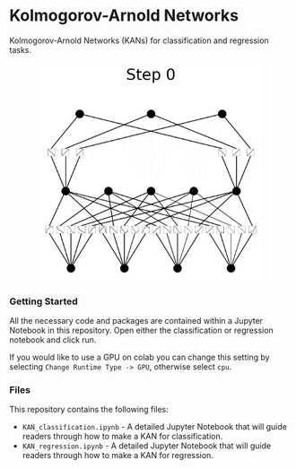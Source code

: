 # Kolmogorov-Arnold Networks
Kolmogorov-Arnold Networks (KANs) for classification and regression tasks.

<p align="center">
  <img src="img/kan_classification.gif" alt="A Kolmogorov-Arnold Network being trained overtime." width="400"/>
</p>

### Getting Started
All the necessary code and packages are contained within a Jupyter Notebook in this repository. Open either the classification or regression notebook and click run. 

If you would like to use a GPU on colab you can change this setting by selecting `Change Runtime Type -> GPU`, otherwise select `cpu`.

### Files
This repository contains the following files:
* `KAN_classification.ipynb` - A detailed Jupyter Notebook that will guide readers through how to make a KAN for classification.
* `KAN_regression.ipynb` - A detailed Jupyter Notebook that will guide readers through how to make a KAN for regression.

